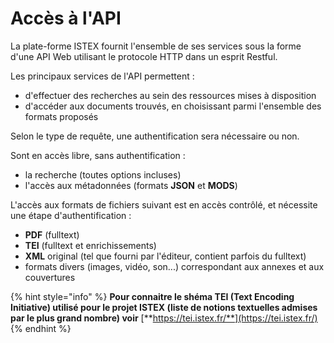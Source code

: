 # Accès à l'API

La plate-forme ISTEX fournit l'ensemble de ses services sous la forme d'une API Web utilisant le protocole HTTP dans un esprit Restful.

Les principaux services de l'API permettent :

* d'effectuer des recherches au sein des ressources mises à disposition
* d'accéder aux documents trouvés, en choisissant parmi l'ensemble des formats proposés

Selon le type de requête, une authentification sera nécessaire ou non.

Sont en accès libre, sans authentification :

* la recherche \(toutes options incluses\)
* l'accès aux métadonnées \(formats **JSON** et **MODS**\)

L'accès aux formats de fichiers suivant est en accès contrôlé, et nécessite une étape d'authentification :

* **PDF** \(fulltext\)
* **TEI** \(fulltext et enrichissements\)
* **XML** original \(tel que fourni par l'éditeur, contient parfois du fulltext\)
* formats divers \(images, vidéo, son...\) correspondant aux annexes et aux couvertures

{% hint style="info" %}
 **Pour connaitre le shéma TEI \(Text Encoding Initiative\) utilisé pour le projet ISTEX \(liste de notions textuelles admises par le plus grand nombre\) voir** [**https://tei.istex.fr/**](https://tei.istex.fr/)
{% endhint %}

 

